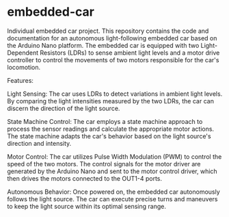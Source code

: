 # embedded-car

Individual embedded car project.
This repository contains the code and documentation for an autonomous light-following embedded car based on the Arduino Nano platform. The embedded car is equipped with two Light-Dependent Resistors (LDRs) to sense ambient light levels and a motor drive controller to control the movements of two motors responsible for the car's locomotion.

Features:

Light Sensing: The car uses LDRs to detect variations in ambient light levels. By comparing the light intensities measured by the two LDRs, the car can discern the direction of the light source.

State Machine Control: The car employs a state machine approach to process the sensor readings and calculate the appropriate motor actions. The state machine adapts the car's behavior based on the light source's direction and intensity.

Motor Control: The car utilizes Pulse Width Modulation (PWM) to control the speed of the two motors. The control signals for the motor driver are generated by the Arduino Nano and sent to the motor control driver, which then drives the motors connected to the OUT1-4 ports.

Autonomous Behavior: Once powered on, the embedded car autonomously follows the light source. The car can execute precise turns and maneuvers to keep the light source within its optimal sensing range.


